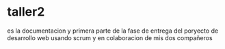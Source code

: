 # taller2

es la documentacion y primera parte de la fase de entrega del poryecto de desarrollo web usando scrum y en colaboracion de mis dos compañeros
